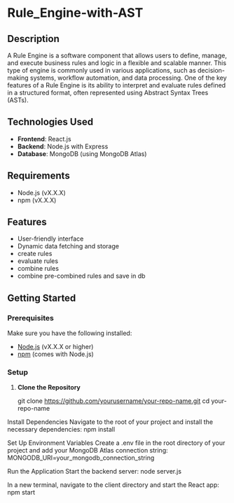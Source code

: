 # Rule_Engine-with-AST

## Description
A Rule Engine is a software component that allows users to define, manage, and execute business rules and logic in a flexible and scalable manner. This type of engine is commonly used in various applications, such as decision-making systems, workflow automation, and data processing. One of the key features of a Rule Engine is its ability to interpret and evaluate rules defined in a structured format, often represented using Abstract Syntax Trees (ASTs).

## Technologies Used
- **Frontend**: React.js
- **Backend**: Node.js with Express
- **Database**: MongoDB (using MongoDB Atlas)

## Requirements
- Node.js (vX.X.X)
- npm (vX.X.X)

## Features
- User-friendly interface
- Dynamic data fetching and storage
- create rules
- evaluate rules
- combine rules
- combine pre-combined rules and save in db
  

## Getting Started

### Prerequisites
Make sure you have the following installed:
- [Node.js](https://nodejs.org/) (vX.X.X or higher)
- [npm](https://www.npmjs.com/get-npm) (comes with Node.js)

### Setup

1. **Clone the Repository**

   git clone https://github.com/yourusername/your-repo-name.git
   cd your-repo-name



Install Dependencies Navigate to the root of your project and install the necessary dependencies:
npm install



Set Up Environment Variables Create a .env file in the root directory of your project and add your MongoDB Atlas connection string:
MONGODB_URI=your_mongodb_connection_string


Run the Application Start the backend server:
node server.js


In a new terminal, navigate to the client directory  and start the React app:
npm start

